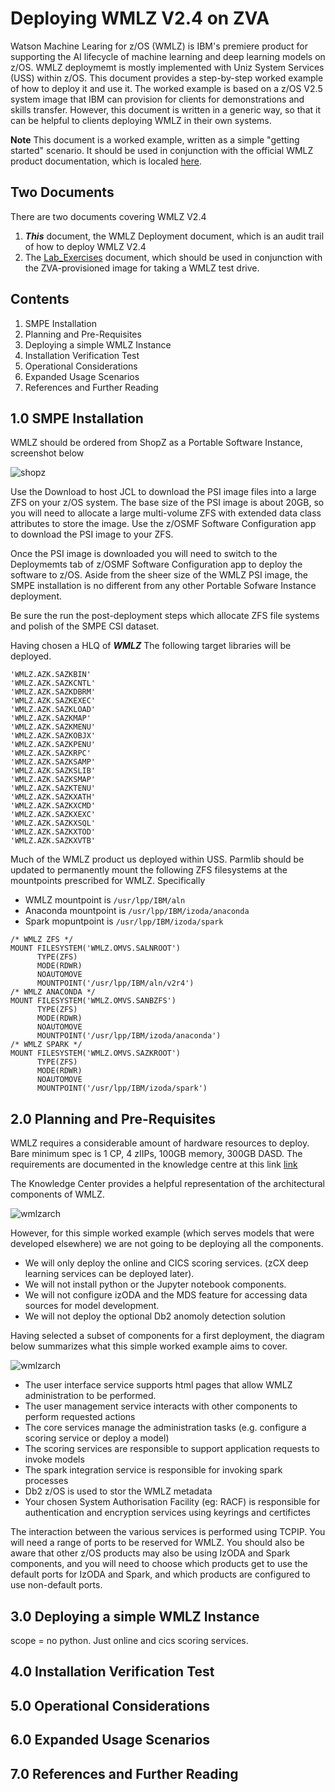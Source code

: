 # Deploying WMLZ V2.4 on ZVA

Watson Machine Learing for z/OS (WMLZ) is IBM's premiere product for supporting the AI lifecycle of machine learning and deep learning models on z/OS.
WMLZ deploymemt is mostly implemented with Uniz System Services (USS) within z/OS.
This document provides a step-by-step worked example of how to deploy it and use it.
The worked example is based on a z/OS V2.5 system image that IBM can provision for clients for demonstrations and skills transfer.
However, this document is written in a generic way, so that it can be helpful to clients deploying WMLZ in their own systems.

**Note** This document is a worked example, written as a simple "getting started" scenario. It should be used in conjunction with the official WMLZ product documentation, which is localed [here](https://www.ibm.com/docs/en/wml-for-zos/2.4.0).

## Two Documents

There are two documents covering WMLZ V2.4

1. ***This*** document, the WMLZ Deployment document, which is an audit trail of how to deploy WMLZ V2.4
2. The [Lab_Exercises](https://github.com/zeditor01/collidingworlds/blob/main/WMLZ_Lab_Exercises.md) document, which should be used in conjunction with the ZVA-provisioned image for taking a WMLZ test drive.



## Contents

1. SMPE Installation
2. Planning and Pre-Requisites
3. Deploying a simple WMLZ Instance
4. Installation Verification Test
5. Operational Considerations
6. Expanded Usage Scenarios
7. References and Further Reading



## 1.0 SMPE Installation

WMLZ should be ordered from ShopZ as a Portable Software Instance, screenshot below

![shopz](wmlzzvaimages/shopz.JPG)

Use the Download to host JCL to download the PSI image files into a large ZFS on your z/OS system. 
The base size of the PSI image is about 20GB, so you will need to allocate a large multi-volume ZFS with extended data class attributes to store the image.
Use the z/OSMF Software Configuration app to download the PSI image to your ZFS.

Once the PSI image is downloaded you will need to switch to the Deploymemts tab of z/OSMF Software Configuration app to deploy the software to z/OS.
Aside from the sheer size of the WMLZ PSI image, the SMPE installation is no different from any other Portable Sofware Instance deployment.

Be sure the run the post-deployment steps which allocate ZFS file systems and polish of the SMPE CSI dataset.

Having chosen a HLQ of ***WMLZ*** The following target libraries will be deployed.

```
'WMLZ.AZK.SAZKBIN' 
'WMLZ.AZK.SAZKCNTL'
'WMLZ.AZK.SAZKDBRM'
'WMLZ.AZK.SAZKEXEC'
'WMLZ.AZK.SAZKLOAD'
'WMLZ.AZK.SAZKMAP' 
'WMLZ.AZK.SAZKMENU'
'WMLZ.AZK.SAZKOBJX'
'WMLZ.AZK.SAZKPENU'
'WMLZ.AZK.SAZKRPC' 
'WMLZ.AZK.SAZKSAMP'
'WMLZ.AZK.SAZKSLIB'
'WMLZ.AZK.SAZKSMAP'
'WMLZ.AZK.SAZKTENU'
'WMLZ.AZK.SAZKXATH'
'WMLZ.AZK.SAZKXCMD'
'WMLZ.AZK.SAZKXEXC'
'WMLZ.AZK.SAZKXSQL'
'WMLZ.AZK.SAZKXTOD'
'WMLZ.AZK.SAZKXVTB'
```

Much of the WMLZ product us deployed within USS. Parmlib should be updated to permanently mount the following ZFS filesystems at the mountpoints prescribed for WMLZ. Specifically 

* WMLZ mountpoint is ```/usr/lpp/IBM/aln```
* Anaconda mountpoint is ```/usr/lpp/IBM/izoda/anaconda```
* Spark mopuntpoint is ```/usr/lpp/IBM/izoda/spark```

```
/* WMLZ ZFS */                                   
MOUNT FILESYSTEM('WMLZ.OMVS.SALNROOT')           
      TYPE(ZFS)                                  
      MODE(RDWR)                                 
      NOAUTOMOVE                                 
      MOUNTPOINT('/usr/lpp/IBM/aln/v2r4')        
/* WMLZ ANACONDA */                              
MOUNT FILESYSTEM('WMLZ.OMVS.SANBZFS')            
      TYPE(ZFS)                                  
      MODE(RDWR)                                 
      NOAUTOMOVE                                 
      MOUNTPOINT('/usr/lpp/IBM/izoda/anaconda')  
/* WMLZ SPARK */                                 
MOUNT FILESYSTEM('WMLZ.OMVS.SAZKROOT')           
      TYPE(ZFS)                                  
      MODE(RDWR)                                 
      NOAUTOMOVE                                 
      MOUNTPOINT('/usr/lpp/IBM/izoda/spark') 
```

## 2.0 Planning and Pre-Requisites

WMLZ requires a considerable amount of hardware resources to deploy. Bare minimum spec is 1 CP, 4 zIIPs, 100GB memory, 300GB DASD. The requirements are documented in the knowledge centre at this link [link](https://www.ibm.com/docs/en/wml-for-zos/2.4.0?topic=wmlz-planning-system-capacity)

The Knowledge Center provides a helpful representation of the architectural components of WMLZ.

![wmlzarch](wmlzzvaimages/components_all.JPG)

However, for this simple worked example (which serves models that were developed elsewhere) we are not going to be deploying all the components.

* We will only deploy the online and CICS scoring services. (zCX deep learning services can be deployed later).
* We will not install python or the Jupyter notebook components. 
* We will not configure izODA and the MDS feature for accessing data sources for model development.
* We will not deploy the optional Db2 anomoly detection solution

Having selected a subset of components for a first deployment, the diagram below summarizes what this simple worked example aims to cover.

![wmlzarch](wmlzzvaimages/components_simple.JPG)

* The user interface service supports html pages that allow WMLZ administration to be performed.
* The user management service interacts with other components to perform requested actions 
* The core services manage the administration tasks (e.g. configure a scoring service or deploy a model) 
* The scoring services are responsible to support application requests to invoke models
* The spark integration service is responsible for invoking spark processes
* Db2 z/OS is used to stor the WMLZ metadata
* Your chosen System Authorisation Facility (eg: RACF) is responsible for authentication and encryption services using keyrings and certifictes

The interaction between the various services is performed using TCPIP. You will need a range of ports to be reserved for WMLZ. You should also be aware that other z/OS products may also be using IzODA and Spark components, and you will need to choose which products get to use the default ports for IzODA and Spark, and which products are configured to use non-default ports.

## 3.0 Deploying a simple WMLZ Instance

scope = no python. Just online and cics scoring services.

## 4.0 Installation Verification Test


## 5.0 Operational Considerations


## 6.0 Expanded Usage Scenarios


## 7.0 References and Further Reading



